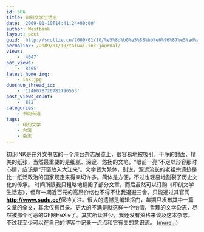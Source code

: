 ```yaml
---
id: 586
title: 印刻文学生活志
date: '2009-01-10T14:41:24+00:00'
author: Westbank
layout: post
guid: 'http://scottie.cn/2009/01/10/%e5%8d%b0%e5%88%bb%e6%96%87%e5%ad%a6%e7%94%9f%e6%b4%bb%e5%bf%97/'
permalink: /2009/01/10/taiwai-ink-journal/
views:
    - '4047'
bot_views:
    - '8465'
latest_home_img:
    - ink.jpg
duoshuo_thread_id:
    - '1246078726781796553'
post_views_count:
    - '882'
categories:
    - 书间有道
tags:
    - 印刻文学
    - 台湾
    - 杂志
---
```


初识INK是在外文书店的一个港台杂志展览上，很容易地被吸引。干净的封面、精美的纸张，当然最重要的是细腻、深邃、悠扬的文笔，“眼前一亮”不足以形容那时心情，应该是“开窗放入大江来”。文字皆为繁体，别说，源远流长的老祖宗遗迹是比一纸泛政治的国家规定来得亲切许多。简体是方便，不过也轻易地割裂了历史文化的传承。 时间所限我只粗略地翻阅了部分文章，而后虽然可以订购《印刻文学生活志》，但每一期近百元的高昂价格也不得不让我退避三舍。只能通过其官网[**<span style="color: #000000;">http://www.sudu.cc/</span>**](http://www.sudu.cc/ "http://www.sudu.cc/")保持关注。很大的遗憾是编辑抠门，每期只发布其中一篇文章的全文，其余仅有目录。更大的不满是就这样一个怡情、哲理的文学杂志，尽然被那个可恶的GF网HeXie了。其实所读甚少，我还没有资格来谈及这本杂志。不过我至少可以在自己的博客中记录一点点和它有关的意识流。 [<span aria-label="Continue reading 印刻文学生活志">(more…)</span>](http://farbank.net/2009/01/10/taiwai-ink-journal/#more-586)